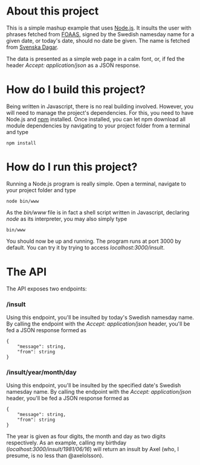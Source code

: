 # About this project

This is a simple mashup example that uses [Node.js](http://nodejs.org/). It
insults the user with phrases fetched from
[FOAAS](http://foaas.herokuapp.com/), signed by the Swedish namesday name for a
given date, or today's date, should no date be given. The name is fetched from
[Svenska Dagar](http://api.dryg.net/).

The data is presented as a simple web page in a calm font, or, if fed the
header *Accept: application/json* as a JSON response.

# How do I build this project?

Being written in Javascript, there is no real building involved. However, you
will need to manage the project's dependencies. For this, you need to have
Node.js and [npm](https://www.npmjs.com) installed. Once installed, you can let
npm download all module dependencies by navigating to your project folder from
a terminal and type

    npm install

# How do I run this project?

Running a Node.js program is really simple. Open a terminal, navigate to your
project folder and type

    node bin/www
    
As the *bin/www* file is in fact a shell script written in Javascript,
declaring *node* as its interpreter, you may also simply type
    
    bin/www

You should now be up and running. The program runs at port 3000 by default. You
can try it by trying to access *localhost:3000/insult*.

# The API

The API exposes two endpoints:

### /insult

Using this endpoint, you'll be insulted by today's Swedish namesday name. By
calling the endpoint with the *Accept: application/json* header, you'll be fed
a JSON response formed as

    {
        "message": string,
        "from": string
    }

### /insult/year/month/day

Using this endpoint, you'll be insulted by the specified date's Swedish
namesday name. By calling the endpoint with the *Accept: application/json*
header, you'll be fed a JSON response formed as

    {
        "message": string,
        "from": string
    }

The year is given as four digits, the month and day as two digits respectively.
As an example, calling my birthday (*localhost:3000/insult/1981/06/16*) will
return an insult by Axel (who, I presume, is no less than @axelolsson).